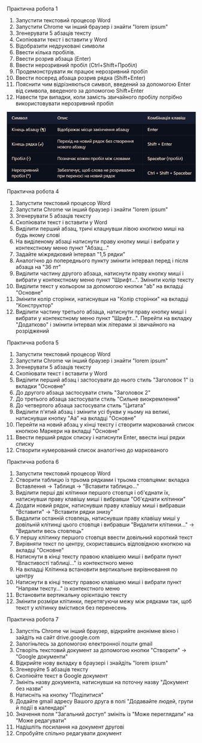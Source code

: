 Практична робота 1
1. Запустити текстовий процесор Word
2. Запустити Chrome чи інший браузер і знайти "lorem ipsum"
3. Згенерувати 5 абзаців тексту
4. Скопіювати текст і вставити у Word
5. Відобразити недруковані символи
6. Ввести кілька пробілів.
7. Ввести розрив абзаца (Enter)
8. Ввести нерозривний пробіл (Ctrl+Shift+Пробіл)
9. Продемонструвати як працює нерозривний пробіл
10. Ввести посеред абзаца розрив рядка (Shift+Enter)
11. Пояснити чим відрізняються символ, введений за допомогою Enter
від символа, введеного за допомогою Shift+Enter
12. Навести три випадки, коли замість звичайного пробілу
потрібно використовувати нерозривний пробіл

![](images/image_2025-01-24_10-33-00.png)


Практична робота 4
1. Запустити текстовий процесор Word
2. Запустити Chrome чи інший браузер і знайти "lorem ipsum"
3. Згенерувати 5 абзаців тексту
4. Скопіювати текст і вставити у Word
5. Виділити перший абзац, тричі клацнувши лівою кнопкою миші на будь якому слові
6. На виділеному абзаці натиснути праву кнопку миші і вибрати у контекстному меню пункт "Абзац..."
7. Задайте міжрядковий інтервал "1,5 рядки"
8. Аналогічно до попереднього пункту змінити інтервал перед і після абзаца на "36 пт"
9. Виділити частину другого абзаца, натиснути праву кнопку миші і вибрати у контекстному меню пункт "Шрифт...". Змінити колір тексту
10. Виділити текст у кольором за допомогою кнопки "ab" на вкладці "Основне" 
11. Змінити колір сторінки, натиснувши на "Колір сторінки" на вкладці "Конструктор"
12. Виділити частину третього абзаца, натиснути праву кнопку миші і вибрати у контекстному меню пункт "Шрифт...". Перейти на вкладку "Додатково" і змінити інтервал між літерами зі звичайного на розріджений

Практична робота 5
1. Запустити текстовий процесор Word
2. Запустити Chrome чи інший браузер і знайти "lorem ipsum"
3. Згенерувати 5 абзаців тексту
4. Скопіювати текст і вставити у Word
5. Виділити перший абзац і застосувати до нього стиль "Заголовок 1" із вкладки "Основне"
6. До другого абзаца застосувати стиль "Заголовок 2"
7. До третього абзаца застосувати стиль "Сильне виокремлення"
8. До четвертого абзаца застосувати стиль "Цитата"
9. Виділити п'ятий абзац і змінити усі букви у ньому на великі, натиснувши кнопку "Aa" на вкладці "Основне"
10. Перейти на новий абзац у кінці тексту і створити маркований список кнопкою Маркери на вкладці "Основне"
11. Ввести перший рядок списку і натиснути Enter, ввести інші рядки списку
12. Створити нумерований список аналогічно до маркованого

Практична робота 6
1. Запустити текстовий процесор Word
2. Створити таблицю із трьома рядками і трьома стовпцями: вкладка Вставлення -> Таблиця -> "Вставити таблицю..."
3. Виділити перші дві клітинки першого стовпця і об'єднати їх, натиснувши праву клавішу миші і вибравши "Об'єднати клітинки"
4. Додати новий рядок, натиснувши праву клавішу миші і вибравши "Вставити" -> "Вставити рядки знизу"
5. Видалити останній стовпець, натиснувши праву клавішу миші у довільній клітинці цього стовпця і вибравши "Видалити клітинки..." -> "Видалити весь стовпець"
6. У першу клітинку першого стовпця ввести довільний короткий текст
7. Вирівняти текст по центру, скориставшись відповідною кнопкою на вкладці "Основне"
8. Натиснути в кінці тексту правою клавішею миші і вибрати пункт "Властивості таблиці..." із контекстного меню
9. На вкладці Клітинка встановити вертикальне вирівнювання по центру
10. Натиснути в кінці тексту правою клавішею миші і вибрати пункт "Напрям тексту..." із контекстного меню
11. Встановити вертикальну орієнтацію тексту
12. Змінити розміри клітинки, перетягуючи межу між рядками так, щоб текст у клітинку вмістився без перенесень

Практична робота 7
1. Запустіть Chrome чи інший браузер, відкрийте анонімне вікно і зайдіть на сайт drive.google.com
2. Залогіньтесь за допомогою електронної пошти gmail
3. Створіть текстовий документ за допомогою кнопки "Створити" -> "Google документи"
4. Відкрийте нову вкладку в браузері і знайдіть "lorem ipsum"
5. Згенеруйте 5 абзаців тексту 
6. Скопіюйте текст в Google документ
7. Змініть назву документа, натиснувши на поточну назву "Документ без назви"
8. Натисніть на кнопку "Поділитися"
9. Додайте gmail адресу Вашого друга в полі "Додавайте людей, групи й події в календарі"
10. Значення поля "Загальний доступ" змініть із "Може переглядати" на "Може редагувати"
11. Надішліть посилання на документ другові
12. Спробуйте спільно редагувати документ
